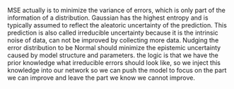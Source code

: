 MSE actually is to minimize the variance of errors, which is only part of the information of a distribution. Gaussian has the highest entropy and is typically assumed to reflect the aleatoric uncertainty of the prediction. This prediction is also called irreducible uncertainty because it is the intrinsic noise of data, can not be improved by collecting more data. Nudging the error distribution to be Normal should minimize the epistemic uncertainty caused by model structure and parameters. the logic is that we have the prior knowledge what irreducible errors should look like, so we inject this knowledge into our network so we can push the model to focus on the part we can improve and leave the part we know we cannot improve.
